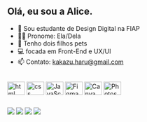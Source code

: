 ## Olá, eu sou a Alice.

- 📖 Sou estudante de Design Digital na FIAP
- 🙋‍♀️ Pronome: Ela/Dela
- 🐺 Tenho dois filhos pets
- 💻 focada em Front-End e UX/UI
- 📫 Contato: kakazu.haru@gmail.com

<div style="display: inline_block"><br>

<img align="center" alt="html" height="30" width=40 img src="https://cdn.jsdelivr.net/gh/devicons/devicon/icons/html5/html5-original.svg"/>
<img align="center" alt="css" height="30" width=40 img src="https://cdn.jsdelivr.net/gh/devicons/devicon/icons/css3/css3-original.svg"/>
<img align="center" alt="JavaScript" height="30" width=40 img src="https://cdn.jsdelivr.net/gh/devicons/devicon/icons/javascript/javascript-original.svg"/>          
<img align="center" alt="Figma" height="30" width=40 img src="https://cdn.jsdelivr.net/gh/devicons/devicon/icons/figma/figma-original.svg"/>          
<img align="center" alt="Canva" height="30" width=40 img src="https://cdn.jsdelivr.net/gh/devicons/devicon/icons/canva/canva-original.svg"/>          
<img align="center" alt="Photoshop" height="30" width=40 img src="https://cdn.jsdelivr.net/gh/devicons/devicon/icons/photoshop/photoshop-plain.svg"/>
</div>

##

<div>
  <a href="https://www.behance.net/alicehkkz" target="_black"><img src="https://img.shields.io/badge/-Behance-blue?style=for-the-badge&logo=behance&logoColor=white" target="_black"></a>
  <a href="https://www.instagram.com/alicetparty/" target="_black"><img src="https://img.shields.io/badge/Instagram-E4405F?style=for-the-badge&logo=instagram&logoColor=white" target="_black"></a>
  <a href="https://www.linkedin.com/in/alice-haru/" target="_black"><img src="https://img.shields.io/badge/LinkedIn-0077B5?style=for-the-badge&logo=linkedin&logoColor=white" target="_black"></a>
  <a href="mailto:kakazu.haru@gmail.com" target="_black"><img src="https://img.shields.io/badge/Gmail-D14836?style=for-the-badge&logo=gmail&logoColor=white"></a>

</div>
